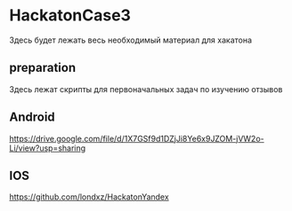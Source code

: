 # HackatonCase3

Здесь будет лежать весь необходимый материал для хакатона

## preparation
Здесь лежат скрипты для первоначальных задач по изучению отзывов

## Android

https://drive.google.com/file/d/1X7GSf9d1DZjJi8Ye6x9JZOM-jVW2o-Li/view?usp=sharing

## IOS

https://github.com/londxz/HackatonYandex
